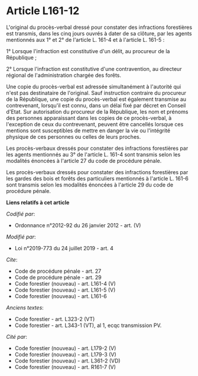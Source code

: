 # Article L161-12

L'original du procès-verbal dressé pour constater des infractions forestières est transmis, dans les cinq jours ouvrés à
dater de sa clôture, par les agents mentionnés aux 1° et 2° de l'article L. 161-4 et à l'article L. 161-5 :

1° Lorsque l'infraction est constitutive d'un délit, au procureur de la République ;

2° Lorsque l'infraction est constitutive d'une contravention, au directeur régional de l'administration chargée des forêts.

Une copie du procès-verbal est adressée simultanément à l'autorité qui n'est pas destinataire de l'original. Sauf instruction
contraire du procureur de la République, une copie du procès-verbal est également transmise au contrevenant, lorsqu'il est
connu, dans un délai fixé par décret en Conseil d'Etat. Sur autorisation du procureur de la République, les nom et prénoms
des personnes apparaissant dans les copies de ce procès-verbal, à l'exception de ceux du contrevenant, peuvent être cancellés
lorsque ces mentions sont susceptibles de mettre en danger la vie ou l'intégrité physique de ces personnes ou celles de leurs
proches.

Les procès-verbaux dressés pour constater des infractions forestières par les agents mentionnés au 3° de l'article L. 161-4
sont transmis selon les modalités énoncées à l'article 27 du code de procédure pénale.

Les procès-verbaux dressés pour constater des infractions forestières par les gardes des bois et forêts des particuliers
mentionnés à l'article L. 161-6 sont transmis selon les modalités énoncées à l'article 29 du code de procédure pénale.

**Liens relatifs à cet article**

_Codifié par_:

  - Ordonnance n°2012-92 du 26 janvier 2012 - art. (V)

_Modifié par_:

  - Loi n°2019-773 du 24 juillet 2019 - art. 4

_Cite_:

  - Code de procédure pénale - art. 27
  - Code de procédure pénale - art. 29
  - Code forestier (nouveau) - art. L161-4 (V)
  - Code forestier (nouveau) - art. L161-5 (V)
  - Code forestier (nouveau) - art. L161-6

_Anciens textes_:

  - Code forestier - art. L323-2 (VT)
  - Code forestier - art. L343-1 (VT), al 1, ecqc transmission PV.

_Cité par_:

  - Code forestier (nouveau) - art. L179-2 (V)
  - Code forestier (nouveau) - art. L179-3 (V)
  - Code forestier (nouveau) - art. L361-2 (VD)
  - Code forestier (nouveau) - art. R161-7 (V)
